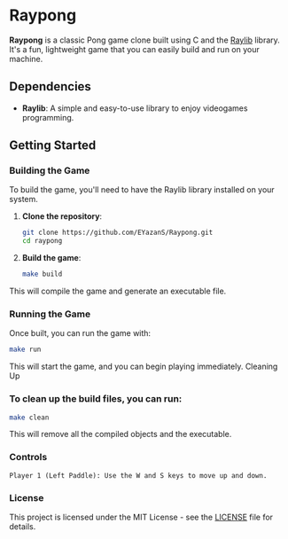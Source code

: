# Raypong

**Raypong** is a classic Pong game clone built using C and the [Raylib](https://www.raylib.com/) library. It's a fun, lightweight game that you can easily build and run on your machine.

## Dependencies

- **Raylib**: A simple and easy-to-use library to enjoy videogames programming.

## Getting Started

### Building the Game

To build the game, you'll need to have the Raylib library installed on your system.

1. **Clone the repository**:

   ```bash
   git clone https://github.com/EYazanS/Raypong.git
   cd raypong
   ```

2. **Build the game**:
   ```bash
   make build
   ```

This will compile the game and generate an executable file.

### Running the Game

Once built, you can run the game with:

```bash
make run
```

This will start the game, and you can begin playing immediately.
Cleaning Up

### To clean up the build files, you can run:

```bash
make clean
```

This will remove all the compiled objects and the executable.

### Controls

    Player 1 (Left Paddle): Use the W and S keys to move up and down.


### License

This project is licensed under the MIT License - see the [LICENSE](LICENSE) file for details.
